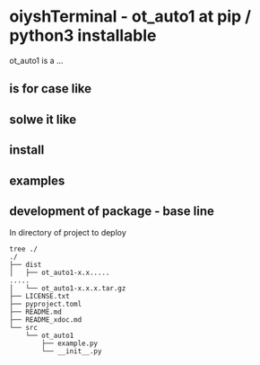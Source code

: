 # oiyshTerminal - ot_auto1 at pip / python3 installable

  ot_auto1 is a ...
  
  
## is for case like

## solwe it like

## install 

## examples

## development of package - base line
  In directory of project to deploy
  ```shell
  tree ./
  ./
  ├── dist
  │   ├── ot_auto1-x.x.....
  .....
  │   └── ot_auto1-x.x.x.tar.gz
  ├── LICENSE.txt
  ├── pyproject.toml
  ├── README.md
  ├── README_xdoc.md
  └── src
      └── ot_auto1
          ├── example.py
          └── __init__.py
  ```


